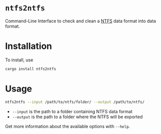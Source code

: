 `ntfs2ntfs`
=====

Command-Line Interface to check and clean a [NTFS] data format into data format.

[NTFS]: https://github.com/CanalTP/ntfs-specification/blob/master/ntfs_fr.md

# Installation
To install, use

```bash
cargo install ntfs2ntfs
```

# Usage

```bash
ntfs2ntfs --input /path/to/ntfs/folder/ --output /path/to/ntfs/
```

- `--input` is the path to a folder containing NTFS data format
- `--output` is the path to a folder where the NTFS will be exported

Get more information about the available options with `--help`.
